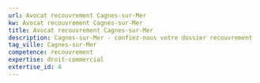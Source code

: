 ```yaml
---
url: Avocat recouvrement Cagnes-sur-Mer
kw: Avocat recouvrement Cagnes-sur-Mer
title: Avocat recouvrement Cagnes-sur-Mer
description: Cagnes-sur-Mer - confiez-nous votre dossier recouvrement
tag_ville: Cagnes-sur-Mer
competence: recouvrement
expertise: droit-commercial
extertise_id: 4
---
```

